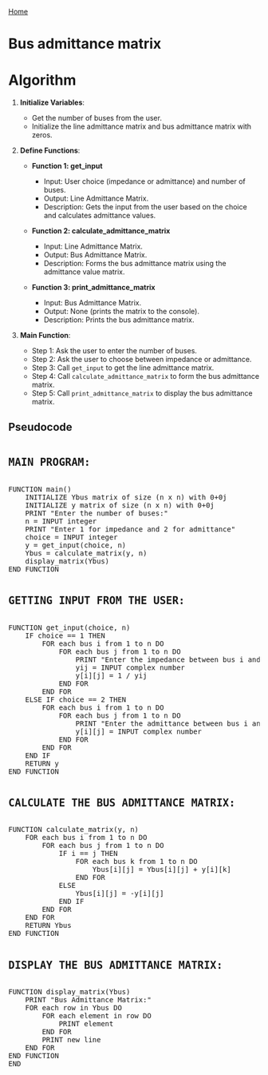 [Home](./README.md)

# Bus admittance matrix


# Algorithm

1. **Initialize Variables**:
   - Get the number of buses from the user.
   - Initialize the line admittance matrix and bus admittance matrix with zeros.

2. **Define Functions**:
   - **Function 1: get_input**
     - Input: User choice (impedance or admittance) and number of buses.
     - Output: Line Admittance Matrix.
     - Description: Gets the input from the user based on the choice and calculates admittance values.

   - **Function 2: calculate_admittance_matrix**
     - Input: Line Admittance Matrix.
     - Output: Bus Admittance Matrix.
     - Description: Forms the bus admittance matrix using the admittance value matrix.

   - **Function 3: print_admittance_matrix**
     - Input: Bus Admittance Matrix.
     - Output: None (prints the matrix to the console).
     - Description: Prints the bus admittance matrix.

3. **Main Function**:
   - Step 1: Ask the user to enter the number of buses.
   - Step 2: Ask the user to choose between impedance or admittance.
   - Step 3: Call `get_input` to get the line admittance matrix.
   - Step 4: Call `calculate_admittance_matrix` to form the bus admittance matrix.
   - Step 5: Call `print_admittance_matrix` to display the bus admittance matrix.

## Pseudocode

<pre>
<h2><b>MAIN PROGRAM: </b></h2>
FUNCTION main()
    INITIALIZE Ybus matrix of size (n x n) with 0+0j
    INITIALIZE y matrix of size (n x n) with 0+0j
    PRINT "Enter the number of buses:"
    n = INPUT integer
    PRINT "Enter 1 for impedance and 2 for admittance"
    choice = INPUT integer
    y = get_input(choice, n)
    Ybus = calculate_matrix(y, n)
    display_matrix(Ybus)
END FUNCTION
</pre>
<pre>
<h2><b>GETTING INPUT FROM THE USER: </b></h2>
FUNCTION get_input(choice, n)
    IF choice == 1 THEN
        FOR each bus i from 1 to n DO
            FOR each bus j from 1 to n DO
                PRINT "Enter the impedance between bus i and bus j:"
                yij = INPUT complex number
                y[i][j] = 1 / yij
            END FOR
        END FOR
    ELSE IF choice == 2 THEN
        FOR each bus i from 1 to n DO
            FOR each bus j from 1 to n DO
                PRINT "Enter the admittance between bus i and bus j:"
                y[i][j] = INPUT complex number
            END FOR
        END FOR
    END IF
    RETURN y
END FUNCTION
</pre>
<pre>
<h2><b>CALCULATE THE BUS ADMITTANCE MATRIX: </b></h2>
FUNCTION calculate_matrix(y, n)
    FOR each bus i from 1 to n DO
        FOR each bus j from 1 to n DO
            IF i == j THEN
                FOR each bus k from 1 to n DO
                    Ybus[i][j] = Ybus[i][j] + y[i][k]
                END FOR
            ELSE
                Ybus[i][j] = -y[i][j]
            END IF
        END FOR
    END FOR
    RETURN Ybus
END FUNCTION
</pre>
<pre>
<h2><b>DISPLAY THE BUS ADMITTANCE MATRIX: </b></h2>
FUNCTION display_matrix(Ybus)
    PRINT "Bus Admittance Matrix:"
    FOR each row in Ybus DO
        FOR each element in row DO
            PRINT element
        END FOR
        PRINT new line
    END FOR
END FUNCTION
END
</pre>
